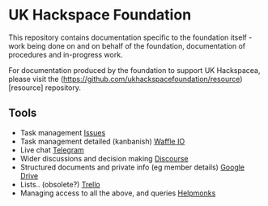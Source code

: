 UK Hackspace Foundation
========================

This repository contains documentation specific to the foundation itself - work being done on and on behalf of the foundation, documentation of procedures and in-progress work.

For documentation produced by the foundation to support UK Hackspacea, please visit the (https://github.com/ukhackspacefoundation/resource)[resource] repository.

Tools
-----

* Task management [Issues](https://github.com/ukhackspacefoundation/foundation/issues)
* Task management detailed (kanbanish) [Waffle IO](https://waffle.io/UKHackspaceFoundation)
* Live chat [Telegram](http://telegram.org)
* Wider discussions and decision making [Discourse](http://forum.hackspace.org.uk)
* Structured documents and private info (eg member details)  [Google Drive](https://drive.google.com/drive/folders/0B2I_ryMKXUGJckROVGQxRnNIVmc)
* Lists.. (obsolete?) [Trello](https://trello.com)
* Managing access to all the above, and queries [Helpmonks](https://helpmonks.com)
